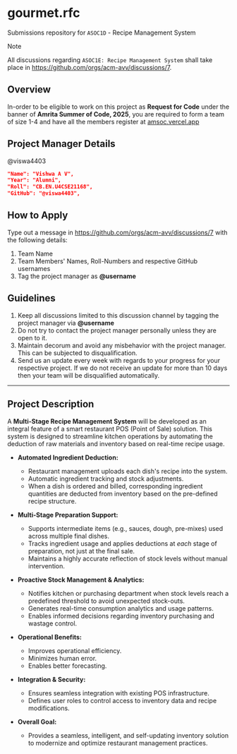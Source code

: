 # gourmet.rfc
Submissions repository for `ASOC1D` - Recipe Management System

> [!NOTE]
All discussions regarding `ASOC1E: Recipe Management System` shall take place in https://github.com/orgs/acm-avv/discussions/7.

## Overview
In-order to be eligible to work on this project as **Request for Code** under the banner of **Amrita Summer of Code, 2025**, you are required to form a team of size 1-4 and have all the members register at [amsoc.vercel.app](https://amsoc.vercel.app)

## Project Manager Details
@viswa4403
```json
"Name": "Vishwa A V",
"Year": "Alumni",
"Roll": "CB.EN.U4CSE21168",
"GitHub": "@viswa4403",
```

## How to Apply
Type out a message in https://github.com/orgs/acm-avv/discussions/7 with the following details:
1. Team Name
2. Team Members' Names, Roll-Numbers and respective GitHub usernames
3. Tag the project manager as **@username**

## Guidelines
1. Keep all discussions limited to this discussion channel by tagging the project manager via **@username**
2. Do not try to contact the project manager personally unless they are open to it.
4. Maintain decorum and avoid any misbehavior with the project manager. This can be subjected to disqualification.
5. Send us an update every week with regards to your progress for your respective project. If we do not receive an update for more than 10 days then your team will be disqualified automatically.

---

## Project Description

A **Multi-Stage Recipe Management System** will be developed as an integral feature of a smart restaurant POS (Point of Sale) solution. This system is designed to streamline kitchen operations by automating the deduction of raw materials and inventory based on real-time recipe usage.

* **Automated Ingredient Deduction:**
    * Restaurant management uploads each dish's recipe into the system.
    * Automatic ingredient tracking and stock adjustments.
    * When a dish is ordered and billed, corresponding ingredient quantities are deducted from inventory based on the pre-defined recipe structure.

* **Multi-Stage Preparation Support:**
    * Supports intermediate items (e.g., sauces, dough, pre-mixes) used across multiple final dishes.
    * Tracks ingredient usage and applies deductions at *each* stage of preparation, not just at the final sale.
    * Maintains a highly accurate reflection of stock levels without manual intervention.

* **Proactive Stock Management & Analytics:**
    * Notifies kitchen or purchasing department when stock levels reach a predefined threshold to avoid unexpected stock-outs.
    * Generates real-time consumption analytics and usage patterns.
    * Enables informed decisions regarding inventory purchasing and wastage control.

* **Operational Benefits:**
    * Improves operational efficiency.
    * Minimizes human error.
    * Enables better forecasting.

* **Integration & Security:**
    * Ensures seamless integration with existing POS infrastructure.
    * Defines user roles to control access to inventory data and recipe modifications.

* **Overall Goal:**
    * Provides a seamless, intelligent, and self-updating inventory solution to modernize and optimize restaurant management practices.
